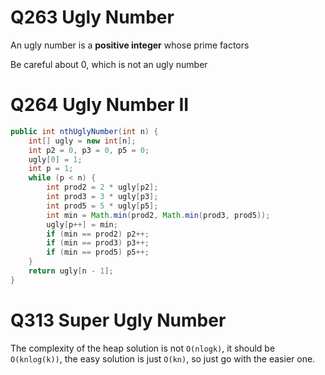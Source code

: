 # Q263 Ugly Number
An ugly number is a **positive integer** whose prime factors

Be careful about 0, which is not an ugly number

# Q264 Ugly Number II

```java
public int nthUglyNumber(int n) {
    int[] ugly = new int[n];
    int p2 = 0, p3 = 0, p5 = 0;
    ugly[0] = 1;
    int p = 1;
    while (p < n) {
        int prod2 = 2 * ugly[p2];
        int prod3 = 3 * ugly[p3];
        int prod5 = 5 * ugly[p5];
        int min = Math.min(prod2, Math.min(prod3, prod5));
        ugly[p++] = min;
        if (min == prod2) p2++;
        if (min == prod3) p3++;
        if (min == prod5) p5++;
    }
    return ugly[n - 1];
}
```

# Q313 Super Ugly Number

The complexity of the heap solution is not `O(nlogk)`, it should be `O(knlog(k))`, the easy solution is just `O(kn)`, so just go with the easier one.